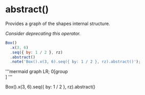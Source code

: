 # abstract()

Provides a graph of the shapes internal structure.

_Consider deprecating this operator._

```JavaScript
Box()
  .x(3, 6)
  .seq({ by: 1 / 2 }, rz)
  .abstract()
  .note('Box().x(3, 6).seq({ by: 1 / 2 }, rz).abstract()');
```

'''mermaid
graph LR;
  0[group<br>]
'''

Box().x(3, 6).seq({ by: 1 / 2 }, rz).abstract()
